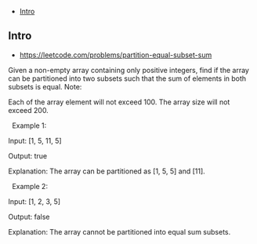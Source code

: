 - [Intro](#intro)

## Intro

- https://leetcode.com/problems/partition-equal-subset-sum

Given a non-empty array containing only positive integers, find if the array can be partitioned into two subsets such that the sum of elements in both subsets is equal.
Note:

Each of the array element will not exceed 100.
The array size will not exceed 200.

 
Example 1:

Input: [1, 5, 11, 5]

Output: true

Explanation: The array can be partitioned as [1, 5, 5] and [11].

 
Example 2:

Input: [1, 2, 3, 5]

Output: false

Explanation: The array cannot be partitioned into equal sum subsets.

 

